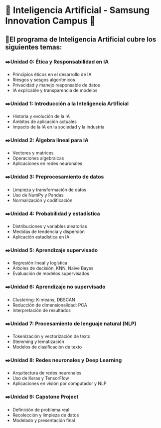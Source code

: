 # 📌 **Inteligencia Artificial - Samsung Innovation Campus** 📌

## 🚀El programa de Inteligencia Artificial cubre los siguientes temas:
  
### ✒️Unidad 0: Ética y Responsabilidad en IA
- Principios éticos en el desarrollo de IA
- Riesgos y sesgos algorítmicos
- Privacidad y manejo responsable de datos
- IA explicable y transparencia de modelos

### ✒️Unidad 1: Introducción a la Inteligencia Artificial
- Historia y evolución de la IA
- Ámbitos de aplicación actuales
- Impacto de la IA en la sociedad y la industria

### ✒️Unidad 2: Álgebra lineal para IA
- Vectores y matrices
- Operaciones algebraicas
- Aplicaciones en redes neuronales 

### ✒️Unidad 3: Preprocesamiento de datos
- Limpieza y transformación de datos
- Uso de NumPy y Pandas
- Normalización y codificación

### ✒️Unidad 4: Probabilidad y estadística
- Distribuciones y variables aleatorias
- Medidas de tendencia y dispersión
- Aplicación estadística en IA 

### ✒️Unidad 5: Aprendizaje supervisado
- Regresión lineal y logística
- Árboles de decisión, KNN, Naïve Bayes
- Evaluación de modelos supervisados

### ✒️Unidad 6: Aprendizaje no supervisado
- Clustering: K-means, DBSCAN
- Reducción de dimensionalidad: PCA
- Interpretación de resultados

### ✒️Unidad 7: Procesamiento de lenguaje natural (NLP)
- Tokenización y vectorización de texto
- Stemming y lematización
- Modelos de clasificación de texto

### ✒️Unidad 8: Redes neuronales y Deep Learning
- Arquitectura de redes neuronales
- Uso de Keras y TensorFlow
- Aplicaciones en visión por computador y NLP

### ✒️Unidad 9: Capstone Project
- Definición de problema real
- Recolección y limpieza de datos
- Modelado y presentación final

